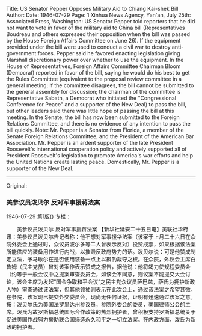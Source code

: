 Title: US Senator Pepper Opposes Military Aid to Chiang Kai-shek Bill
Author:
Date: 1946-07-29
Page: 1
Xinhua News Agency, Yan'an, July 25th:
    Associated Press, Washington: US Senator Pepper told reporters that he did not want to vote in favor of the military aid to China bill (Representatives Boudreau and others expressed their opposition when the bill was passed by the House Foreign Affairs Committee on June 26). If the equipment provided under the bill were used to conduct a civil war to destroy anti-government forces. Pepper said he favored enacting legislation giving Marshall discretionary power over whether to use the equipment. In the House of Representatives, Foreign Affairs Committee Chairman Bloom (Democrat) reported in favor of the bill, saying he would do his best to get the Rules Committee (equivalent to the proposal review committee in a general meeting; if the committee disagrees, the bill cannot be submitted to the general assembly for discussion; the chairman of the committee is Representative Sabath, a Democrat who initiated the "Congressional Conference for Peace" and a supporter of the New Deal) to pass the bill, but other leaders said there was little hope of passing the bill at this meeting. In the Senate, the bill has now been submitted to the Foreign Relations Committee, and there is no evidence of any intention to pass the bill quickly. Note: Mr. Pepper is a Senator from Florida, a member of the Senate Foreign Relations Committee, and the President of the American Bar Association. Mr. Pepper is an ardent supporter of the late President Roosevelt's international cooperation policy and actively supported all of President Roosevelt's legislation to promote America's war efforts and help the United Nations create lasting peace. Domestically, Mr. Pepper is a supporter of the New Deal.



<hr /> 

Original: 


### 美参议员泼贝尔  反对军事援蒋法案

1946-07-29
第1版()
专栏：

　　美参议员泼贝尔  反对军事援蒋法案
    【新华社延安二十五日电】美联社华府讯：美参议员泼贝尔告记者称：他不想对军事援华法案（该案于上月二十六日在众院外委会上通过时，众议员波尔多等二人曾表示反对）投赞成票，如果根据该法案所能供应的装备用作进行内战，以摧毁反政府势力的话。泼贝尔说：可是他赞成制定立法，予马歇尔在是否使用装备一点上以斟酌裁夺之权。在众院，外议会主席白鲁姆（民主党员）曾对该案作表示赞成之报告，据他说：他将竭力使规程委员会（约等于一般会议中之提案审查委员会，如该会不同意，则议案不能提交大会讨论，该会主席为发起“国会争取和平会议”之民主党众议员萨巴兹，萨氏为拥护新政人物）审查通过该法案，但其他领袖则表示在此次会上，通过该法案之希望甚微。在参院，该案现已提交外交委员会，现尚无任何证据，证明有迅速通过该案之意。按：泼贝尔氏为美国法罗里达州参议员，参院外委会的委员，美国律师公会的主席。泼氏为故罗斯福总统国际合作政策的热烈拥护者，曾积极支持罗斯福总统关于促进美国作战努力援助联合国缔造永久和平之一切立法案。在内政方面，泼氏为新政的拥护者。
